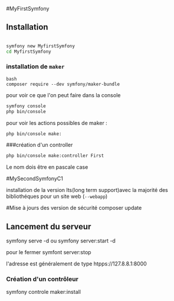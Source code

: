 #MyFirstSymfony

## Installation

```bash

symfony new MyfirstSymfony
cd MyfirstSymfony
```

### installation de `maker`

```
bash
composer require --dev symfony/maker-bundle
``` 


pour voir ce que l'on peut faire dans la console

```bash
symfony console
php bin/console
```
pour voir les actions possibles de maker : 

```bash
php bin/console make:
```
 ###création d'un controller

```bash
php bin/console make:controller First
```
Le nom dois être en pascale case

#MySecondSymfonyC1

installation de la version lts(long term support)avec la majorité des bibliothéques pour un site web (`--webapp`)

#Mise à jours des version de sécurité 
composer update

## Lancement du serveur 
symfony serve -d
ou
symfony server:start -d

pour le fermer 
symfont server:stop


l'adresse est généralement de type htpps://127.8.8.1:8000

### Création d'un contrôleur 

symfony controle maker:install 